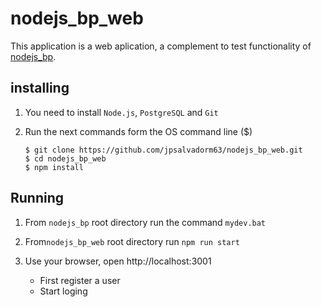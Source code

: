 # nodejs_bp_web

This application is a web aplication, a complement to test functionality of
[nodejs_bp](https://github.com/jpsalvadorm63/nodejs_bp).

## installing

1. You need to install `Node.js`, `PostgreSQL` and `Git` 

2. Run the next commands form the OS command line ($)

    ```
    $ git clone https://github.com/jpsalvadorm63/nodejs_bp_web.git
    $ cd nodejs_bp_web
    $ npm install
    ```

## Running

1. From `nodejs_bp` root directory run the command `mydev.bat`

2. From`nodejs_bp_web` root directory run `npm run start`

3. Use your browser, open http://localhost:3001

    * First register a user
    * Start loging
